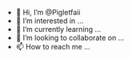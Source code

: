 - 👋 Hi, I’m @Pigletfaii
- 👀 I’m interested in ...
- 🌱 I’m currently learning ...
- 💞️ I’m looking to collaborate on ...
- 📫 How to reach me ...

<!---
Pigletfaii/Pigletfaii is a ✨ special ✨ repository because its `README.md` (this file) appears on your GitHub profile.
You can click the Preview link to take a look at your changes.
--->
